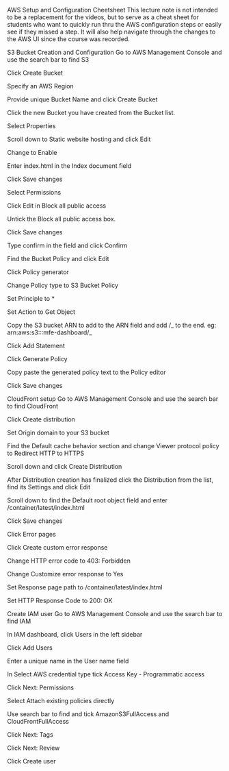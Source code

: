 AWS Setup and Configuration Cheetsheet
This lecture note is not intended to be a replacement for the videos, but to serve as a cheat sheet for students who want to quickly run thru the AWS configuration steps or easily see if they missed a step. It will also help navigate through the changes to the AWS UI since the course was recorded.

S3 Bucket Creation and Configuration
Go to AWS Management Console and use the search bar to find S3

Click Create Bucket

Specify an AWS Region

Provide unique Bucket Name and click Create Bucket

Click the new Bucket you have created from the Bucket list.

Select Properties

Scroll down to Static website hosting and click Edit

Change to Enable

Enter index.html in the Index document field

Click Save changes

Select Permissions

Click Edit in Block all public access

Untick the Block all public access box.

Click Save changes

Type confirm in the field and click Confirm

Find the Bucket Policy and click Edit

Click Policy generator

Change Policy type to S3 Bucket Policy

Set Principle to \*

Set Action to Get Object

Copy the S3 bucket ARN to add to the ARN field and add /_ to the end.
eg: arn:aws:s3:::mfe-dashboard/_

Click Add Statement

Click Generate Policy

Copy paste the generated policy text to the Policy editor

Click Save changes

CloudFront setup
Go to AWS Management Console and use the search bar to find CloudFront

Click Create distribution

Set Origin domain to your S3 bucket

Find the Default cache behavior section and change Viewer protocol policy to Redirect HTTP to HTTPS

Scroll down and click Create Distribution

After Distribution creation has finalized click the Distribution from the list, find its Settings and click Edit

Scroll down to find the Default root object field and enter /container/latest/index.html

Click Save changes

Click Error pages

Click Create custom error response

Change HTTP error code to 403: Forbidden

Change Customize error response to Yes

Set Response page path to /container/latest/index.html

Set HTTP Response Code to 200: OK

Create IAM user
Go to AWS Management Console and use the search bar to find IAM

In IAM dashboard, click Users in the left sidebar

Click Add Users

Enter a unique name in the User name field

In Select AWS credential type tick Access Key - Programmatic access

Click Next: Permissions

Select Attach existing policies directly

Use search bar to find and tick AmazonS3FullAccess and CloudFrontFullAccess

Click Next: Tags

Click Next: Review

Click Create user
